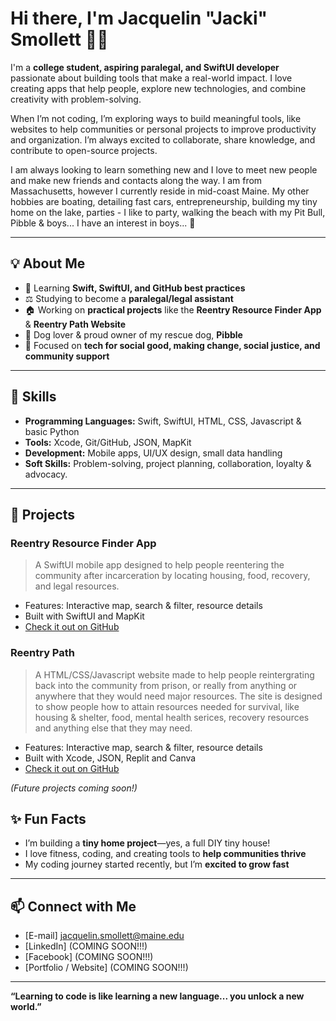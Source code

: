 # Hi there, I'm Jacquelin "Jacki" Smollett 👋😁

I'm a **college student, aspiring paralegal, and SwiftUI developer** passionate about building tools that make a real-world impact. I love creating apps that help people, explore new technologies, and combine creativity with problem-solving. 

When I’m not coding, I’m exploring ways to build meaningful tools, like websites to help communities or personal projects to improve productivity and organization. I’m always excited to collaborate, share knowledge, and contribute to open-source projects. 

I am always looking to learn something new and I love to meet new people and make new friends and contacts along the way. I am from Massachusetts, however I currently reside in mid-coast Maine. My other hobbies are boating, detailing fast cars, entrepreneurship, building my tiny home on the lake, parties - I like to party, walking the beach with my Pit Bull, Pibble & boys... I have an interest in boys... 💋 

---

## 💡 About Me
- 🌱 Learning **Swift, SwiftUI, and GitHub best practices**  
- ⚖️ Studying to become a **paralegal/legal assistant**  
- 🏠 Working on **practical projects** like the **Reentry Resource Finder App** & **Reentry Path Website** 
- 🐶 Dog lover & proud owner of my rescue dog, **Pibble** 
- 🎯 Focused on **tech for social good, making change, social justice, and community support**  

---

## 🚀 Skills
- **Programming Languages:** Swift, SwiftUI, HTML, CSS, Javascript & basic Python  
- **Tools:** Xcode, Git/GitHub, JSON, MapKit  
- **Development:** Mobile apps, UI/UX design, small data handling  
- **Soft Skills:** Problem-solving, project planning, collaboration, loyalty & advocacy.  

---

## 📂 Projects
### Reentry Resource Finder App
> A SwiftUI mobile app designed to help people reentering the community after incarceration by locating housing, food, recovery, and legal resources.  
- Features: Interactive map, search & filter, resource details  
- Built with SwiftUI and MapKit  
- [Check it out on GitHub](https://github.com/CUB4UDK/ReentryResourceFinder)

### Reentry Path
> A HTML/CSS/Javascript website made to help people reintergrating back into the community from prison, or really from anything or anywhere that they would need major resources. The site is designed to show people how to attain resources needed for survival, like housing & shelter, food, mental health serices, recovery resources and anything else that they may need.
- Features: Interactive map, search & filter, resource details  
- Built with Xcode, JSON, Replit and Canva 
- [Check it out on GitHub](https://github.com/CUB4UDK/ReentryPath)
  
*(Future projects coming soon!)*                                                                                                                                                                                                                                 

## ✨ Fun Facts
- I’m building a **tiny home project**—yes, a full DIY tiny house!  
- I love fitness, coding, and creating tools to **help communities thrive**  
- My coding journey started recently, but I’m **excited to grow fast**  

---

## 📫 Connect with Me
- [E-mail] jacquelin.smollett@maine.edu
- [LinkedIn] (COMING SOON!!!)
- [Facebook] (COMING SOON!!!)
- [Portfolio / Website] (COMING SOON!!!)
  

---

**“Learning to code is like learning a new language... you unlock a new world.”**  
